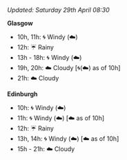 *Updated: Saturday 29th April 08:30*

**Glasgow**

* 10h, 11h: :cyclone: Windy (:cloud:)
* 12h: :umbrella: Rainy
* 13h - 18h: :cyclone: Windy (:cloud:)
* 19h, 20h: :cloud: Cloudy [:cyclone:(:cloud:) as of 10h]
* 21h: :cloud: Cloudy

**Edinburgh**

* 10h: :cyclone: Windy (:cloud:)
* 11h: :cyclone: Windy (:cloud:) [:cloud: as of 10h]
* 12h: :umbrella: Rainy
* 13h, 14h: :cyclone: Windy (:cloud:) [:cloud: as of 10h]
* 15h - 21h: :cloud: Cloudy
